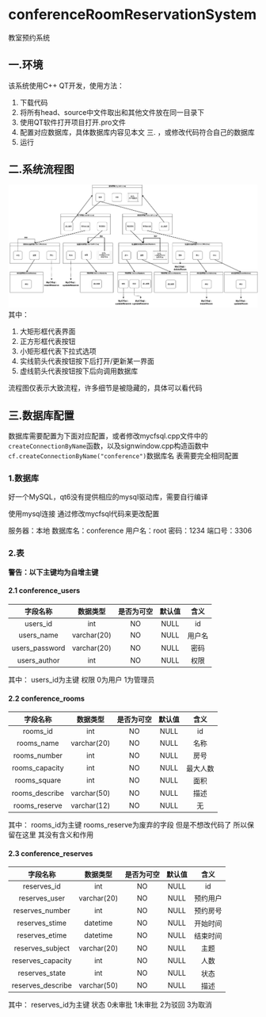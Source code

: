 # conferenceRoomReservationSystem
教室预约系统

## 一.环境
该系统使用C++ QT开发，使用方法：
1. 下载代码
2. 将所有head、source中文件取出和其他文件放在同一目录下
3. 使用QT软件打开项目打开.pro文件
4. 配置对应数据库，具体数据库内容见本文 三. ，或修改代码符合自己的数据库
5. 运行
## 二.系统流程图

![流程图](https://github.com/arrowonstr/conferenceRoomReservationSystem/blob/master/imgs/conference.png)
其中：
1. 大矩形框代表界面
2. 正方形框代表按钮
3. 小矩形框代表下拉式选项
4. 实线箭头代表按钮按下后打开/更新某一界面
5. 虚线箭头代表按钮按下后向调用数据库

流程图仅表示大致流程，许多细节是被隐藏的，具体可以看代码

## 三.数据库配置
数据库需要配置为下面对应配置，或者修改mycfsql.cpp文件中的`createConnectionByName`函数，以及signwindow.cpp构造函数中`cf.createConnectionByName("conference")`数据库名
表需要完全相同配置
### 1.数据库
好一个MySQL，qt6没有提供相应的mysql驱动库，需要自行编译

使用mysql连接
通过修改mycfsql代码来更改配置

服务器：本地
数据库名：conference
用户名：root
密码：1234
端口号：3306

### 2.表
**警告：以下主键均为自增主键**
#### 2.1 conference_users
|字段名称|数据类型|是否为可空|默认值|含义|
|:---:|:---:|:---:|:---:|:---:|
|users_id       | int         | NO   |  NULL    |id| 
| users_name     | varchar(20) | NO   |NULL    |用户名|                
| users_password | varchar(20) | NO   |NULL    |密码|                
| users_author   | int         | NO   |NULL    |权限|

其中：
users_id为主键
权限 0为用户 1为管理员             
#### 2.2 conference_rooms
|字段名称|数据类型|是否为可空|默认值|含义|
|:---:|:---:|:---:|:---:|:---:|
 rooms_id       | int         | NO   |  NULL    | id|
| rooms_name     | varchar(20) | NO   | NULL    | 名称|               
| rooms_number   | int         | NO   | NULL    | 房号|           
| rooms_capacity | int         | NO   |NULL    | 最大人数|               
| rooms_square   | int         | NO   |NULL    |面积|                
| rooms_describe | varchar(50) | NO   |NULL    |描述|                
| rooms_reserve  | varchar(12) | NO   | NULL   |无|

其中：
rooms_id为主键
rooms_reserve为废弃的字段 但是不想改代码了 所以保留在这里 其没有含义和作用

#### 2.3 conference_reserves
|字段名称|数据类型|是否为可空|默认值|含义|
|:---:|:---:|:---:|:---:|:---:|
|reserves_id | int| NO | NULL|id|
| reserves_user     | varchar(20) | NO   |NULL|预约用户|
| reserves_number   | int         | NO   |NULL|预约房号|
| reserves_stime    | datetime    | NO  |NULL|开始时间|
| reserves_etime    | datetime    | NO  |NULL|结束时间|
| reserves_subject  | varchar(20) | NO   |NULL|主题|
| reserves_capacity | int         | NO   |NULL|人数|
| reserves_state    | int         | NO   |NULL|状态|
| reserves_describe | varchar(50) | NO   |NULL|描述|

其中：
reserves_id为主键
状态 0未审批 1未审批 2为驳回 3为取消
